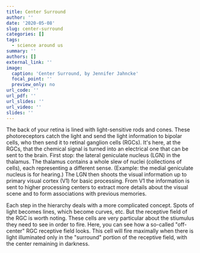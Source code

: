 ```yaml
---
title: Center Surround
author: ''
date: '2020-05-08'
slug: center-surround
categories: []
tags:
  - science around us
summary: ''
authors: []
external_link: ''
image:
  caption: 'Center Surround, by Jennifer Jahncke'
  focal_point: ''
  preview_only: no
url_code: ''
url_pdf: ''
url_slides: ''
url_video: ''
slides: ''
---
```


The back of your retina is lined with light-sensitive rods and cones. These photoreceptors catch the light and send the light information to bipolar cells, who then send it to retinal ganglion cells (RGCs). It's here, at the RGCs, that the chemical signal is turned into an electrical one that can be sent to the brain. First stop: the lateral geniculate nucleus (LGN) in the thalamus. The thalamus contains a whole slew of nuclei (collections of cells), each representing a different sense. (Example: the medial geniculate nucleus is for hearing.) The LGN then shoots the visual information up to primary visual cortex (V1) for basic processing. From V1 the information is sent to higher processing centers to extract more details about the visual scene and to form associations with previous memories.

Each step in the hierarchy deals with a more complicated concept. Spots of light becomes lines, which become curves, etc. But the receptive field of the RGC is worth noting. These cells are very particular about the stiumulus they need to see in order to fire. Here, you can see how a so-called "off-center" RGC receptive field looks. This cell will fire maximally when there is light illuminated only in the "surround" portion of the receptive field, with the center remaining in darkness.
